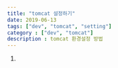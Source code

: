 ```yaml
---
title: "tomcat 설정하기"
date: 2019-06-13
tags: ["dev", "tomcat", "setting"]
category : ["dev", "tomcat"]
description : tomcat 환경설정 방법
---
```


1. 